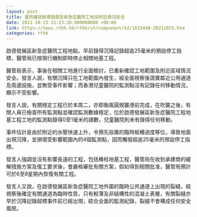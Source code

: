 ```yaml
---
layout: post
title: 當局確認啟德發展區新急症醫院工地及附近情況安全
date: 2021-10-15 22:23:26.000000000 +08:00
link: https://news.rthk.hk/rthk/ch/component/k2/1615440-20211015.htm
categories: rthk
---
```


啟德發展區新急症醫院工程地點，早前錄得沉降記錄超逾25毫米的預設停工指標，醫管局已按現行機制即時停止相關地基工程。

醫管局表示，事後在相關工地進行全面檢討，已重新確認工地範圍及附近區域情況安全。發言人說，有關沉降只在工地範圍內發生，經全面視察後證實鄰近公用通道及周邊設施，並無受事件影響；而香港兒童醫院的監測點沒有記錄任何移動情況，顯示不受影響。

發言人說，有關穩定工程已於本周二，亦即颱風圓規襲港前完成，在吹襲之後，有關人員已檢查所有監測點並確認監測數據穩定，位於啟德發展區新急症醫院工程地基工程工地的監測點錄得0至1毫米的讀數，兒童醫院則未有錄得任何移動。

事件估計是由於附近的水壓快速上升，令預先設置的臨時板樁過度移位，導致地面出現沉降，並損壞受影響範圍內的4個監測點，因而觸發超逾25毫米的預設停工指標。

發言人強調並沒有影響長遠的工程，包括樁柱地基工程，醫管局在收到承建商的緩解措施方案及復工要求後，會嚴格審批有關方案，假如得到相關批准，醫管局預計可於6至8星期內恢復有關工程。

發言人又說，在啟德發展區新急症醫院工地外圍的臨時公共通道上出現的裂縫，經視察後確定有關通道為臨時性質，只有較薄及非結構性的混凝土表層，有關裂縫亦早於沉降記錄超標事件前已經出現，綜合全面的監測紀錄，裂縫不會構成任何安全風險。
